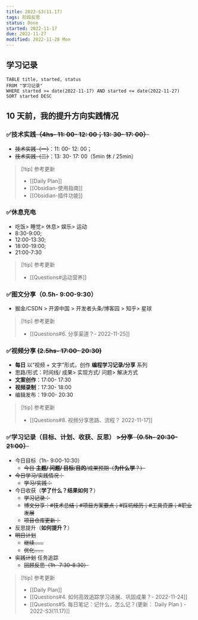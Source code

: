 ```yaml
---
title: 2022-S3(11.17)
tags: 阶段反思
status: Done
started: 2022-11-17
due: 2022-11-27
modified: 2022-11-28 Mon
---
```

## 学习记录

```dataview
TABLE title, started, status
FROM "学习记录"
WHERE started >= date(2022-11-17) AND started <= date(2022-11-27)
SORT started DESC
```

## 10 天前，我的提升方向实践情况
### ✅技术实践~~（4hs- 11: 00- 12: 00；13: 30- 17: 00）~~
- ~~技术实践（一）~~：11: 00- 12: 00；
- ~~技术实践（二）~~：13: 30- 17: 00（5min 休 / 25min）
> [!tip] 参考更新
> - [[Daily Plan]]
> - [[Obsidian-使用指南]]
> - [[Obsidian-插件功能]]
### ✅休息充电
- 吃饭> 睡觉> 休息> 娱乐> 运动
- 8:30-9:00; 
- 12:00-13:30; 
- 18:00-19:00; 
- 21:00-7:30
> [!tip] 参考更新
> - [[Questions#运动营养]]
### ✅图文分享（0.5h- 9:00-9:30）
- 掘金/CSDN > 开源中国 > 开发者头条/博客园 > 知乎> 星球
> [!tip] 参考更新
> - [[Questions#6. 分享渠道？- 2022-11-25]]
### ✅视频分享 ~~(2.5hs- 17:00- 20:30)~~ 
- **每日** 以“视频 + 文字”形式，创作 **编程学习记录/分享** 系列
- 思路/形式：时间线/ 成果> 实现方式/ 问题> 解决方式
- **文案创作**：17:00- 17:30
- **视频录制**：17:30- 18:00
- 编辑发布：19:00- 20:30
> [!tip] 参考更新
> - [[Questions#8. 视频分享思路、流程？ 2022-11-17]]
### ✅学习记录（目标、计划、收获、反思） ~~>分享（0.5h- 20:30-21:00）~~ 
- 今日目标（1h- 9:00-10:30）
	- ~~今日 **主题/ 问题/ 目标**/**目的**/成果预期（**为什么学**？）~~
- ~~今日学习/实践情况：~~
	- ~~学习/实践：~~
- 今日收获（**学了什么？结果如何？**）
	- ~~学习记录：~~
	- ~~博文分享：#技术总结；#项目方案要点；#踩坑经历；#工具资源；#职业发展~~
	- ~~项目仓库更新：~~
- 反思提升（**如何提升？**）
- ~~明日计划~~
  - ~~继续……~~
  - ~~优化……~~
- ~~实践计划~~ 任务追踪
	- ~~回顾反思（1h- 7:30-8:30）~~
> [!tip] 参考更新
> - [[Daily Plan]]
> - [[Questions#4. 如何高效追踪学习进展、巩固成果？- 2022-11-24]]
> - [[Questions#5. 每日笔记：记什么，怎么记？(更新： Daily Plan ) - 2022-S3(11.17)]]



